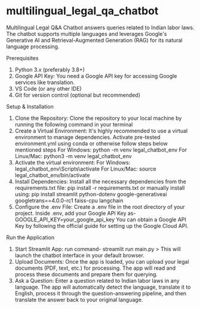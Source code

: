 # multilingual_legal_qa_chatbot
Multilingual Legal Q&A Chatbot answers queries related to Indian labor laws. The chatbot supports multiple languages and leverages Google's Generative AI and Retrieval-Augmented Generation (RAG) for its natural language processing.

Prerequisites
1. Python 3.x (preferably 3.8+)
2. Google API Key: You need a Google API key for accessing Google services like translation.
3. VS Code (or any other IDE)
4. Git for version control (optional but recommended)

Setup & Installation
1. Clone the Repository: Clone the repository to your local machine by running the following command in your terminal
2. Create a Virtual Environment: It's highly recommended to use a virtual environment to manage dependencies. Activate pre-tested environment.yml using conda or otherwise follow steps below mentioned steps
   For Windows: python -m venv legal_chatbot_env
   For Linux/Mac: python3 -m venv legal_chatbot_env
3. Activate the virtual environment:
   For Windows: legal_chatbot_env\Scripts\activate
   For Linux/Mac: source legal_chatbot_env/bin/activate
4. Install Dependencies: Install all the necessary dependencies from the requirements.txt file: pip install -r requirements.txt
   or manually install using: pip install streamlit python-dotenv google-generativeai googletrans==4.0.0-rc1 faiss-cpu langchain
5. Configure the .env File: Create a .env file in the root directory of your project. Inside .env, add your Google API Key as- GOOGLE_API_KEY=your_google_api_key
   You can obtain a Google API Key by following the official guide for setting up the Google Cloud API.

Run the Application
1. Start Streamlit App: run command- streamlit run main.py > This will launch the chatbot interface in your default browser.
2. Upload Documents: Once the app is loaded, you can upload your legal documents (PDF, text, etc.) for processing. The app will read and process these documents and prepare them for querying.
3. Ask a Question: Enter a question related to Indian labor laws in any language. The app will automatically detect the language, translate it to English, process it through the question-answering pipeline, and then translate the answer back to your original language.
